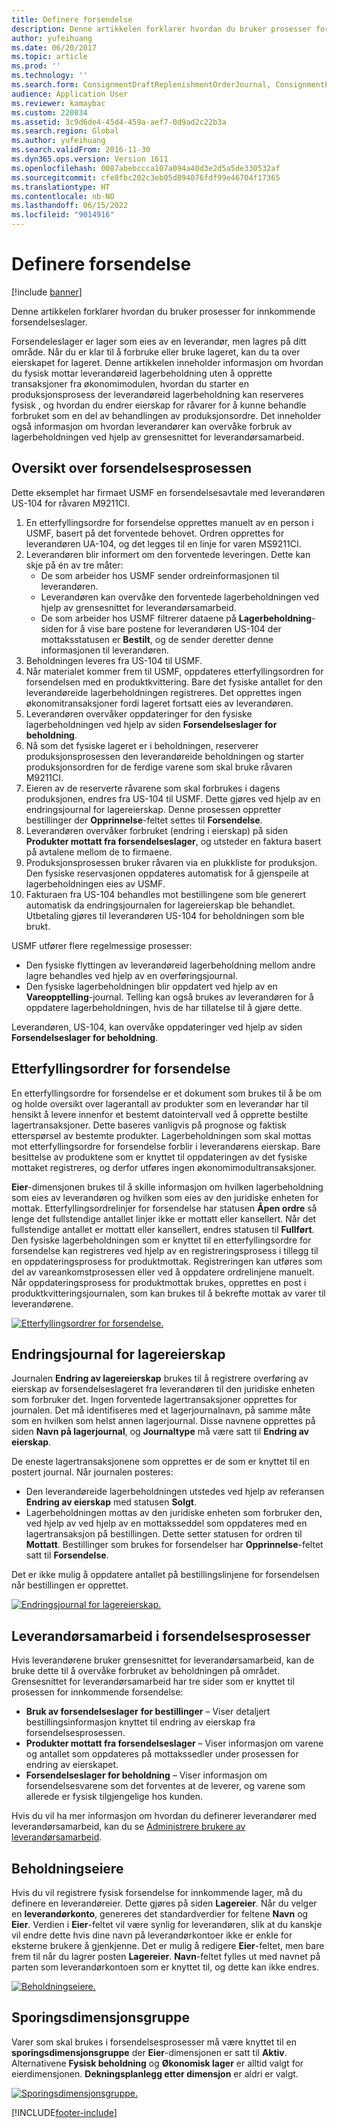 ```yaml
---
title: Definere forsendelse
description: Denne artikkelen forklarer hvordan du bruker prosesser for innkommende forsendelseslager.
author: yufeihuang
ms.date: 06/20/2017
ms.topic: article
ms.prod: ''
ms.technology: ''
ms.search.form: ConsignmentDraftReplenishmentOrderJournal, ConsignmentProductReceiptLines, ConsignmentReplenishmentOrder, ConsignmentVendorPortalOnHand, InventJournalOwnershipChange, InventOnHandItemListPage, PurchTable, PurchTablePart, PurchVendorPortalConfirmedOrders, DirPartyTable, EcoResTrackingDimensionGroup, InventJournalName, InventOwner, InventTableInventoryDimensionGroups, VendTable
audience: Application User
ms.reviewer: kamaybac
ms.custom: 220834
ms.assetid: 3c9d6de4-45d4-459a-aef7-0d9ad2c22b3a
ms.search.region: Global
ms.author: yufeihuang
ms.search.validFrom: 2016-11-30
ms.dyn365.ops.version: Version 1611
ms.openlocfilehash: 0087abebccca107a094a40d3e2d5a5de330532af
ms.sourcegitcommit: cfe8fbc202c3eb05d894076fdf99e46704f17365
ms.translationtype: HT
ms.contentlocale: nb-NO
ms.lasthandoff: 06/15/2022
ms.locfileid: "9014916"
---
```

# <a name="set-up-consignment"></a>Definere forsendelse

[!include [banner](../includes/banner.md)]

Denne artikkelen forklarer hvordan du bruker prosesser for innkommende forsendelseslager.

Forsendeleslager er lager som eies av en leverandør, men lagres på ditt område. Når du er klar til å forbruke eller bruke lageret, kan du ta over eierskapet for lageret. Denne artikkelen inneholder informasjon om hvordan du fysisk mottar leverandøreid lagerbeholdning uten å opprette transaksjoner fra økonomimodulen, hvordan du starter en produksjonsprosess der leverandøreid lagerbeholdning kan reserveres fysisk , og hvordan du endrer eierskap for råvarer for å kunne behandle forbruket som en del av behandlingen av produksjonsordre. Det inneholder også informasjon om hvordan leverandører kan overvåke forbruk av lagerbeholdningen ved hjelp av grensesnittet for leverandørsamarbeid.

## <a name="overview-of-the-consignment-process"></a>Oversikt over forsendelsesprosessen

Dette eksemplet har firmaet USMF en forsendelsesavtale med leverandøren US-104 for råvaren M9211CI.

1. En etterfyllingsordre for forsendelse opprettes manuelt av en person i USMF, basert på det forventede behovet. Ordren opprettes for leverandøren UA-104, og det legges til en linje for varen MS9211CI.
1. Leverandøren blir informert om den forventede leveringen. Dette kan skje på én av tre måter:
    - De som arbeider hos USMF sender ordreinformasjonen til leverandøren.
    - Leverandøren kan overvåke den forventede lagerbeholdningen ved hjelp av grensesnittet for leverandørsamarbeid.
    - De som arbeider hos USMF filtrerer dataene på **Lagerbeholdning**-siden for å vise bare postene for leverandøren US-104 der mottaksstatusen er **Bestilt**, og de sender deretter denne informasjonen til leverandøren.
1. Beholdningen leveres fra US-104 til USMF.
1. Når materialet kommer frem til USMF, oppdateres etterfyllingsordren for forsendelsen med en produktkvittering. Bare det fysiske antallet for den leverandøreide lagerbeholdningen registreres. Det opprettes ingen økonomitransaksjoner fordi lageret fortsatt eies av leverandøren.
1. Leverandøren overvåker oppdateringer for den fysiske lagerbeholdningen ved hjelp av siden **Forsendelseslager for beholdning**.
1. Nå som det fysiske lageret er i beholdningen, reserverer produksjonsprosessen den leverandøreide beholdningen og starter produksjonsordren for de ferdige varene som skal bruke råvaren M9211CI.
1. Eieren av de reserverte råvarene som skal forbrukes i dagens produksjonen, endres fra US-104 til USMF. Dette gjøres ved hjelp av en endringsjournal for lagereierskap. Denne prosessen oppretter bestillinger der **Opprinnelse**-feltet settes til **Forsendelse**.
1. Leverandøren overvåker forbruket (endring i eierskap) på siden **Produkter mottatt fra forsendelseslager**, og utsteder en faktura basert på avtalene mellom de to firmaene.
1. Produksjonsprosessen bruker råvaren via en plukkliste for produksjon. Den fysiske reservasjonen oppdateres automatisk for å gjenspeile at lagerbeholdningen eies av USMF.
1. Fakturaen fra US-104 behandles mot bestillingene som ble generert automatisk da endringsjournalen for lagereierskap ble behandlet. Utbetaling gjøres til leverandøren US-104 for beholdningen som ble brukt.

USMF utfører flere regelmessige prosesser:

- Den fysiske flyttingen av leverandøreid lagerbeholdning mellom andre lagre behandles ved hjelp av en overføringsjournal.
- Den fysiske lagerbeholdningen blir oppdatert ved hjelp av en **Vareopptelling**-journal. Telling kan også brukes av leverandøren for å oppdatere lagerbeholdningen, hvis de har tillatelse til å gjøre dette.

Leverandøren, US-104, kan overvåke oppdateringer ved hjelp av siden **Forsendelseslager for beholdning**.

## <a name="consignment-replenishment-orders"></a>Etterfyllingsordrer for forsendelse

En etterfyllingsordre for forsendelse er et dokument som brukes til å be om og holde oversikt over lagerantall av produkter som en leverandør har til hensikt å levere innenfor et bestemt datointervall ved å opprette bestilte lagertransaksjoner. Dette baseres vanligvis på prognose og faktisk etterspørsel av bestemte produkter. Lagerbeholdningen som skal mottas mot etterfyllingsordre for forsendelse forblir i leverandørens eierskap. Bare besittelse av produktene som er knyttet til oppdateringen av det fysiske mottaket registreres, og derfor utføres ingen økonomimodultransaksjoner.

**Eier**-dimensjonen brukes til å skille informasjon om hvilken lagerbeholdning som eies av leverandøren og hvilken som eies av den juridiske enheten for mottak. Etterfyllingsordrelinjer for forsendelse har statusen **Åpen ordre** så lenge det fullstendige antallet linjer ikke er mottatt eller kansellert. Når det fullstendige antallet er mottatt eller kansellert, endres statusen til **Fullført**. Den fysiske lagerbeholdningen som er knyttet til en etterfyllingsordre for forsendelse kan registreres ved hjelp av en registreringsprosess i tillegg til en oppdateringsprosess for produktmottak. Registreringen kan utføres som del av vareankomstprosessen eller ved å oppdatere ordrelinjene manuelt. Når oppdateringsprosess for produktmottak brukes, opprettes en post i produktkvitteringsjournalen, som kan brukes til å bekrefte mottak av varer til leverandørene.

[![Etterfyllingsordrer for forsendelse.](./media/consignment-replenishment-order.png)](./media/consignment-replenishment-order.png)

## <a name="inventory-ownership-change-journal"></a>Endringsjournal for lagereierskap

Journalen **Endring av lagereierskap** brukes til å registrere overføring av eierskap av forsendelseslageret fra leverandøren til den juridiske enheten som forbruker det. Ingen forventede lagertransaksjoner opprettes for journalen. Det må identifiseres med et lagerjournalnavn, på samme måte som en hvilken som helst annen lagerjournal. Disse navnene opprettes på siden **Navn på lagerjournal**, og **Journaltype** må være satt til **Endring av eierskap**.

De eneste lagertransaksjonene som opprettes er de som er knyttet til en postert journal. Når journalen posteres:

- Den leverandøreide lagerbeholdningen utstedes ved hjelp av referansen **Endring av eierskap** med statusen **Solgt**.
- Lagerbeholdningen mottas av den juridiske enheten som forbruker den, ved hjelp av ved hjelp av en mottaksseddel som oppdateres med en lagertransaksjon på bestillingen. Dette setter statusen for ordren til **Mottatt**. Bestillinger som brukes for forsendelser har **Opprinnelse**-feltet satt til **Forsendelse**.

Det er ikke mulig å oppdatere antallet på bestillingslinjene for forsendelsen når bestillingen er opprettet.

[![Endringsjournal for lagereierskap.](./media/inventory-ownership-change-journal.png)](./media/inventory-ownership-change-journal.png)

## <a name="vendor-collaboration-in-consignment-processes"></a>Leverandørsamarbeid i forsendelsesprosesser

Hvis leverandørene bruker grensesnittet for leverandørsamarbeid, kan de bruke dette til å overvåke forbruket av beholdningen på området. Grensesnittet for leverandørsamarbeid har tre sider som er knyttet til prosessen for innkommende forsendelse:

- **Bruk av forsendelseslager** **for bestillinger** – Viser detaljert bestillingsinformasjon knyttet til endring av eierskap fra forsendelsesprosessen.
- **Produkter mottatt fra forsendelseslager** – Viser informasjon om varene og antallet som oppdateres på mottakssedler under prosessen for endring av eierskapet.
- **Forsendelseslager for beholdning** – Viser informasjon om forsendelsesvarene som det forventes at de leverer, og varene som allerede er fysisk tilgjengelige hos kunden.

Hvis du vil ha mer informasjon om hvordan du definerer leverandører med leverandørsamarbeid, kan du se [Administrere brukere av leverandørsamarbeid](../procurement/manage-vendor-collaboration-users.md).

## <a name="inventory-owners"></a>Beholdningseiere

Hvis du vil registrere fysisk forsendelse for innkommende lager, må du definere en leverandøreier. Dette gjøres på siden **Lagereier**. Når du velger en **leverandørkonto**, genereres det standardverdier for feltene **Navn** og **Eier**. Verdien i **Eier**-feltet vil være synlig for leverandøren, slik at du kanskje vil endre dette hvis dine navn på leverandørkontoer ikke er enkle for eksterne brukere å gjenkjenne. Det er mulig å redigere **Eier**-feltet, men bare frem til når du lagrer posten **Lagereier**. **Navn**-feltet fylles ut med navnet på parten som leverandørkontoen som er knyttet til, og dette kan ikke endres.

[![Beholdningseiere.](./media/inventory-owners.png)](./media/inventory-owners.png)

## <a name="tracking-dimension-group"></a>Sporingsdimensjonsgruppe

Varer som skal brukes i forsendelsesprosesser må være knyttet til en **sporingsdimensjonsgruppe** der **Eier**-dimensjonen er satt til **Aktiv**. Alternativene **Fysisk beholdning** og **Økonomisk lager** er alltid valgt for eierdimensjonen. **Dekningsplanlegg etter dimensjon** er aldri er valgt.

[![Sporingsdimensjonsgruppe.](./media/tracking-dimension-group.png)](./media/tracking-dimension-group.png)


[!INCLUDE[footer-include](../../includes/footer-banner.md)]
